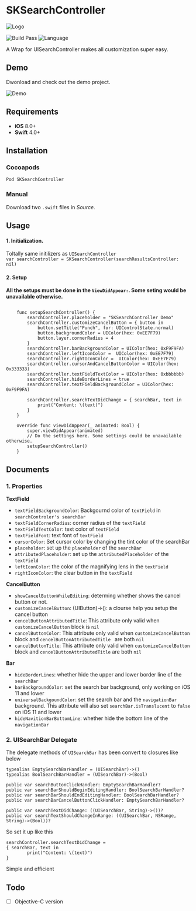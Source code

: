 # SKSearchController
![Logo](https://github.com/JunsW/SKSearchController/blob/master/Assets/SKSearchControllerLogo.jpg)  

![Build Pass](https://img.shields.io/travis/rust-lang/rust.svg)
![Language](https://img.shields.io/badge/swift-4.0-orange.svg)

A Wrap for UISearchController makes all customization super easy.

## Demo
Dwonload and check out the demo project. 

![Demo](https://github.com/JunsW/SKSearchController/blob/master/Assets/Demo.gif)  
## Requirements
- **iOS** 8.0+
- **Swift** 4.0+

## Installation
### Cocoapods
`Pod SKSearchController`
### Manual
Download two `.swift` files in _Source_.

## Usage
#### 1. Initialization.  
Toltally same initilizers as `UISearchController`  
`var searchController = SKSearchController(searchResultsController: nil)`  
#### 2. Setup  

__All the setups must be done in the `ViewDidAppear:`. Some seting would be unavailable otherwise.__


```

    func setupSearchController() {
        searchController.placeholder = "SKSearchController Demo"
        searchController.customizeCancelButton = { button in
            button.setTitle("Punch", for: UIControlState.normal)
            button.backgroundColor = UIColor(hex: 0xEE7F79)
            button.layer.cornerRadius = 4
        }
        searchController.barBackgroundColor = UIColor(hex: 0xF9F9FA)
        searchController.leftIconColor =  UIColor(hex: 0xEE7F79)
        searchController.rightIconColor =  UIColor(hex: 0xEE7F79)
        searchController.cursorAndCancelButtonColor = UIColor(hex: 0x333333)
        searchController.textFieldTextColor = UIColor(hex: 0xbbbbbb)
        searchController.hideBorderLines = true
        searchController.textFieldBackgroundColor = UIColor(hex: 0xF9F9FA)
        
        searchController.searchTextDidChange = { searchBar, text in
            print("Content: \(text)")
        }
    }
    
    override func viewDidAppear(_ animated: Bool) {
        super.viewDidAppear(animated)
        // Do the settings here. Some settings could be unavailable otherwise.
        setupSearchController()
    }
```
   
## Documents
### 1. Properties
**TextField**  
- `textFieldBackgroundColor`: Backgournd color of `textField` in `searchControler's searchBar`
- `textFieldCornerRadius`: corner radius of the `textField`
- `textFieldTextColor`: text color of `textField`
- `textFieldFont`: text font of `textField`
- `cursorColor`: Set cursor color by changing the tint color of the searchBar
- `placeholder`: set up the `placeholder` of the `searchBar`
- `attributedPlaceholder`: set up the `attributedPlaceholder` of the `textField`
- `leftIconColor`: the color of the magnifying lens in the `textField`
- `rightIconColor`: the clear button in the `textField`  

**CancelButton**  
- `showCancelButtonWhileEditing`: determing whether shows the cancel button or not.
- `customizeCancelButton`: (UIButton)->(): a clourse help you setup the cancel button
- `cencelButtonAttributedTitle`: This attribute only valid when `customizeCancelButton` block is `nil`
- `cancelButtonColor`: This attribute only valid when `customizeCancelButton` block and `cencelButtonAttributedTitle ` are both `nil` 
- `cancelButtonTitle`: This attribute only valid when `customizeCancelButton` block and `cencelButtonAttributedTitle` are both `nil`

**Bar**    

- `hideBorderLines`: whether hide the upper and lower border line of the `searchBar`
- `barBackgroundColor`: set the search bar background, only working on iOS 11 and lower
- `universalBackgoundColor`: set the search bar and the `navigationBar` background. This attribute will also set `searchBar.isTranslucent` to `false` on iOS 11 and lower
- `hideNavitionBarBottomLine`: whether hide the bottom line of the `navigationBar`

### 2. UISearchBar Delegate
The delegate methods of `UISearchBar` has been convert to closures like below  


    typealias EmptySearchBarHandler = (UISearchBar)->()
    typealias BoolSearchBarHandler = (UISearchBar)->(Bool)
    
    public var searchButtonClickHandler: EmptySearchBarHandler?
    public var searchBarShouldBeginEditingHandler: BoolSearchBarHandler?
    public var searchBarShouldEndEditingHandler: BoolSearchBarHandler?
    public var searchBarCancelButtonClickHandler: EmptySearchBarHandler?
    
    public var searchTextDidChange: ((UISearchBar, String)->())?
    public var searchTextShouldChangeInRange: ((UISearchBar, NSRange, String)->(Bool))?


So set it up like this

    searchController.searchTextDidChange = 
    { searchBar, text in
            print("Content: \(text)")
    }

Simple and efficient

## Todo
- [ ] Objective-C version
